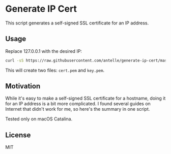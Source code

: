 # Generate IP Cert

This script generates a self-signed SSL certificate for an IP address.

## Usage

Replace 127.0.0.1 with the desired IP:

```sh
curl -sS https://raw.githubusercontent.com/antelle/generate-ip-cert/master/generate-ip-cert.sh | bash -s 127.0.0.1
```

This will create two files: `cert.pem` and `key.pem`.

## Motivation

While it's easy to make a self-signed SSL certificate for a hostname, doing it for an IP address
is a bit more complicated. I found several guides on Internet that didn't work for me,
so here's the summary in one script.

Tested only on macOS Catalina.

## License

MIT
